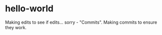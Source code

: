 # hello-world

Making edits to see if edits... sorry - "Commits". Making commits to ensure they work.
